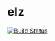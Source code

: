 # elz

[![Build Status](https://travis-ci.org/elz-lang/elz.svg)](https://travis-ci.org/elz-lang/elz)
